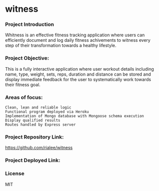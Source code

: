 # witness

### Project Introduction

Whitness is an effective fitness tracking application where users can efficiently document and log daily fitness achivements to witness every step of their transformation towards a healthy lifestyle.

### Project Objective:

This is a fully interactive application where user workout details including name, type, weight, sets, reps, duration and distance can be stored and display immediate feedback for the user to systematically work towards their fitness goal.

### Areas of focus:
    Clean, lean and reliable logic
    Functional program deployed via Heroku
    Implementation of Mongo database with Mongoose schema execution
    Display qualified results 
    Routes handled by Express server

### Project Repository Link:
https://github.com/rialee/witness

### Project Deployed Link:


### License
MIT
